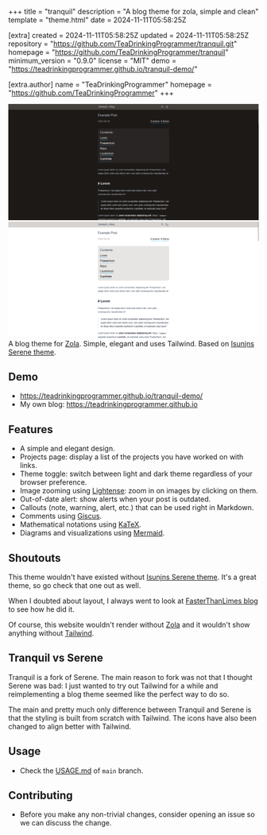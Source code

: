 
+++
title = "tranquil"
description = "A blog theme for zola, simple and clean"
template = "theme.html"
date = 2024-11-11T05:58:25Z

[extra]
created = 2024-11-11T05:58:25Z
updated = 2024-11-11T05:58:25Z
repository = "https://github.com/TeaDrinkingProgrammer/tranquil.git"
homepage = "https://github.com/TeaDrinkingProgrammer/tranquil"
minimum_version = "0.9.0"
license = "MIT"
demo = "https://teadrinkingprogrammer.github.io/tranquil-demo/"

[extra.author]
name = "TeaDrinkingProgrammer"
homepage = "https://github.com/TeaDrinkingProgrammer"
+++        

![A screenshot (dark theme) of the example page of the demo website](https://github.com/TeaDrinkingProgrammer/tranquil/blob/main/screenshot.png?raw=true)
![A screenshot (light theme) of the example page of the demo website](https://github.com/TeaDrinkingProgrammer/tranquil/blob/main/screenshot-light.png?raw=true)
<br />
A blog theme for [Zola](https://www.getzola.org). Simple, elegant and uses Tailwind. Based on [Isunjns Serene theme](https://github.com/isunjn/serene).

## Demo

-  <https://teadrinkingprogrammer.github.io/tranquil-demo/>
-  My own blog: <https://teadrinkingprogrammer.github.io>

## Features

- A simple and elegant design.
- Projects page: display a list of the projects you have worked on with links.
- Theme toggle: switch between light and dark theme regardless of your browser preference.
- Image zooming using [Lightense](https://github.com/sparanoid/lightense-images): zoom in on images by clicking on them.
- Out-of-date alert: show alerts when your post is outdated.
- Callouts (note, warning, alert, etc.) that can be used right in Markdown.
- Comments using [Giscus](https://giscus.app).
- Mathematical notations using [KaTeX](https://katex.org).
- Diagrams and visualizations using [Mermaid](https://github.com/mermaid-js/mermaid).

## Shoutouts

This theme wouldn't have existed without [Isunjns Serene theme](https://github.com/isunjn/serene). It's a great theme, so go check that one out as well.

When I doubted about layout, I always went to look at [FasterThanLimes blog](https://fasterthanli.me) to see how he did it.

Of course, this website wouldn't render without [Zola](https://getzola.org) and it wouldn't show anything without [Tailwind](https://tailwindcss.com/).

## Tranquil vs Serene

Tranquil is a fork of Serene. The main reason to fork was not that I thought Serene was bad: I just wanted to try out Tailwind for a while and reimplementing a blog theme seemed like the perfect way to do so.

The main and pretty much only difference between Tranquil and Serene is that the styling is built from scratch with Tailwind. The icons have also been changed to align better with Tailwind.

## Usage

- Check the [USAGE.md](https://github.com/isunjn/serene/blob/latest/USAGE.md) of `main` branch.

## Contributing

- Before you make any non-trivial changes, consider opening an issue so we can discuss the change.

        